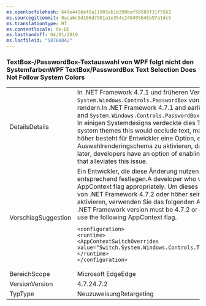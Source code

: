 ```yaml
---
ms.openlocfilehash: 649e4456ef6a11903ab1b390baf56583f31f5562
ms.sourcegitcommit: 0aca6c5d166d7961a1e354c248495645b97a1dc5
ms.translationtype: HT
ms.contentlocale: de-DE
ms.lasthandoff: 04/01/2019
ms.locfileid: "58760842"
---
```

### <a name="wpf-textboxpasswordbox-text-selection-does-not-follow-system-colors"></a><span data-ttu-id="eb098-101">TextBox-/PasswordBox-Textauswahl von WPF folgt nicht den Systemfarben</span><span class="sxs-lookup"><span data-stu-id="eb098-101">WPF TextBox/PasswordBox Text Selection Does Not Follow System Colors</span></span>

|   |   |
|---|---|
|<span data-ttu-id="eb098-102">Details</span><span class="sxs-lookup"><span data-stu-id="eb098-102">Details</span></span>|<span data-ttu-id="eb098-103">In .NET Framework 4.7.1 und früheren Versionen konnten <code>System.Windows.Controls.TextBox</code> und <code>System.Windows.Controls.PasswordBox</code> von WPF nur eine Textauswahl aus der Adorner-Ebene rendern.</span><span class="sxs-lookup"><span data-stu-id="eb098-103">In .NET Framework 4.7.1 and earlier versions, WPF <code>System.Windows.Controls.TextBox</code> and <code>System.Windows.Controls.PasswordBox</code> could only render a text selection in the Adorner layer.</span></span> <span data-ttu-id="eb098-104">In einigen Systemdesigns verdeckte dies Text, wodurch die Lesbarkeit erschwert wurde.</span><span class="sxs-lookup"><span data-stu-id="eb098-104">In some system themes this would occlude text, making it hard to read.</span></span>  <span data-ttu-id="eb098-105">In .NET Framework 4.7.2 und höher besteht für Entwickler eine Option, ein nicht auf Adorner basierendes Auswahlrenderingschema zu aktivieren, das dieses Problem behebt.</span><span class="sxs-lookup"><span data-stu-id="eb098-105">In .NET Framework 4.7.2 and later, developers have an option of enabling a non-Adorner-based selection rendering scheme that alleviates this issue.</span></span>|
|<span data-ttu-id="eb098-106">Vorschlag</span><span class="sxs-lookup"><span data-stu-id="eb098-106">Suggestion</span></span>|<span data-ttu-id="eb098-107">Ein Entwickler, die diese Änderung nutzen möchte, muss das folgende AppContext-Flag entsprechend festlegen.</span><span class="sxs-lookup"><span data-stu-id="eb098-107">A developer who wants to utilize this change must set the following AppContext flag appropriately.</span></span>  <span data-ttu-id="eb098-108">Um dieses Feature nutzen zu können, muss die installierte Version von .NET Framework 4.7.2 oder höher sein. Um die nicht auf Adorner basierende Auswahl zu aktivieren, verwenden Sie das folgenden AppContext-Flag.</span><span class="sxs-lookup"><span data-stu-id="eb098-108">To utilize this feature, the installed .NET Framework version must be 4.7.2 or greater.To enabled the non-adorner-based selection, use the following AppContext flag.</span></span><pre><code class="lang-xml">&lt;configuration&gt;&#13;&#10;&lt;runtime&gt;&#13;&#10;&lt;AppContextSwitchOverrides value=&quot;Switch.System.Windows.Controls.Text.UseAdornerForTextboxSelectionRendering=false&quot;/&gt;&#13;&#10;&lt;/runtime&gt;&#13;&#10;&lt;/configuration&gt;&#13;&#10;</code></pre>|
|<span data-ttu-id="eb098-109">Bereich</span><span class="sxs-lookup"><span data-stu-id="eb098-109">Scope</span></span>|<span data-ttu-id="eb098-110">Microsoft Edge</span><span class="sxs-lookup"><span data-stu-id="eb098-110">Edge</span></span>|
|<span data-ttu-id="eb098-111">Version</span><span class="sxs-lookup"><span data-stu-id="eb098-111">Version</span></span>|<span data-ttu-id="eb098-112">4.7.2</span><span class="sxs-lookup"><span data-stu-id="eb098-112">4.7.2</span></span>|
|<span data-ttu-id="eb098-113">Typ</span><span class="sxs-lookup"><span data-stu-id="eb098-113">Type</span></span>|<span data-ttu-id="eb098-114">Neuzuweisung</span><span class="sxs-lookup"><span data-stu-id="eb098-114">Retargeting</span></span>|

